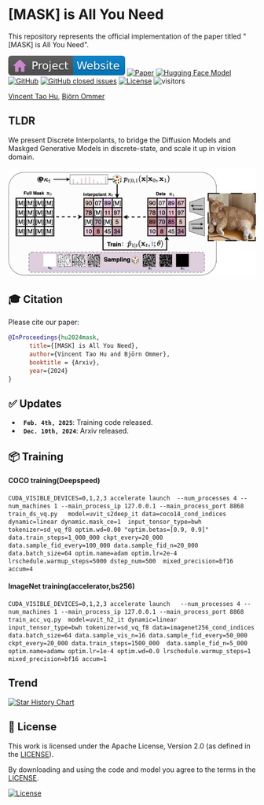# [MASK] is All You Need


This repository represents the official implementation of the paper titled "[MASK] is All You Need".

[![Website](doc/badges/badge-website.svg)](https://compvis.github.io/mask)
[![Paper](https://img.shields.io/badge/arXiv-PDF-b31b1b)](https://arxiv.org/abs/2412.06787)
[![Hugging Face Model](https://img.shields.io/badge/🤗%20Hugging%20Face-Model-green)](https://huggingface.co/collections/taohu/mask-is-all-you-need-6749a2ca0be7c4c5c055c122)
[![GitHub](https://img.shields.io/github/stars/CompVis/mask?style=social)](https://github.com/CompVis/mask)
[![GitHub closed issues](https://img.shields.io/github/issues-closed/CompVis/mask?color=success&label=Issues)](https://github.com/CompVis/mask/issues?q=is%3Aissue+is%3Aclosed) 
[![License](https://img.shields.io/badge/License-Apache--2.0-929292)](https://www.apache.org/licenses/LICENSE-2.0)
![visitors](https://visitor-badge.laobi.icu/badge?page_id=CompVis/mask)

[Vincent Tao Hu](http://taohu.me),
[Björn Ommer](https://ommer-lab.com/people/ommer/ )

## TLDR

We present Discrete Interpolants, to bridge the Diffusion Models and Maskged Generative Models in discrete-state, and scale it up in vision domain.

![teaser](./doc/method.jpg)



## 🎓 Citation

Please cite our paper:

```bibtex
@InProceedings{hu2024mask,
      title={[MASK] is All You Need},
      author={Vincent Tao Hu and Björn Ommer},
      booktitle = {Arxiv},
      year={2024}
}
```

## :white_check_mark: Updates
* **` Feb. 4th, 2025`**: Training code released.
* **` Dec. 10th, 2024`**: Arxiv released.

## 📦 Training


#### COCO training(Deepspeed)

```
CUDA_VISIBLE_DEVICES=0,1,2,3 accelerate launch  --num_processes 4 --num_machines 1 --main_process_ip 127.0.0.1 --main_process_port 8868    train_ds_vq.py   model=uvit_s2deep_it data=coco14_cond_indices dynamic=linear dynamic.mask_ce=1  input_tensor_type=bwh tokenizer=sd_vq_f8 optim.wd=0.00 "optim.betas=[0.9, 0.9]" data.train_steps=1_000_000 ckpt_every=20_000 data.sample_fid_every=100_000 data.sample_fid_n=20_000   data.batch_size=64 optim.name=adam optim.lr=2e-4 lrschedule.warmup_steps=5000 dstep_num=500  mixed_precision=bf16 accum=4
```

#### ImageNet training(accelerator,bs256)

```
CUDA_VISIBLE_DEVICES=0,1,2,3 accelerate launch   --num_processes 4 --num_machines 1 --main_process_ip 127.0.0.1 --main_process_port 8868    train_acc_vq.py  model=uvit_h2_it dynamic=linear   input_tensor_type=bwh tokenizer=sd_vq_f8 data=imagenet256_cond_indices data.batch_size=64 data.sample_vis_n=16 data.sample_fid_every=50_000 ckpt_every=20_000 data.train_steps=1500_000  data.sample_fid_n=5_000 optim.name=adamw optim.lr=1e-4 optim.wd=0.0 lrschedule.warmup_steps=1     mixed_precision=bf16 accum=1
```


## Trend

[![Star History Chart](https://api.star-history.com/svg?repos=CompVis/mask&type=Date)](https://star-history.com/#CompVis/mask&Date)


## 🎫 License

This work is licensed under the Apache License, Version 2.0 (as defined in the [LICENSE](LICENSE.txt)).

By downloading and using the code and model you agree to the terms in the  [LICENSE](LICENSE.txt).

[![License](https://img.shields.io/badge/License-Apache--2.0-929292)](https://www.apache.org/licenses/LICENSE-2.0)





